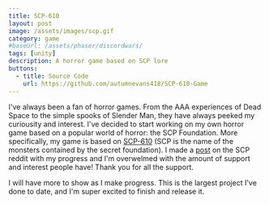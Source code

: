 ```yaml
---
title: SCP-610
layout: post
image: /assets/images/scp.gif
category: game
#baseUrl: /assets/phaser/discordwars/
tags: [unity]
description: A horror game based on SCP lore
buttons:
  - title: Source Code
    url: https://github.com/autumnevans418/SCP-610-Game
---
```


I've always been a fan of horror games. From the AAA experiences of Dead Space to the simple spooks of Slender Man, they have always peeked my curiousity and interest.  I've decided to start working on my own horror game based on a popular world of horror: the SCP Foundation.  More specifically, my game is based on [SCP-610](http://www.scpwiki.com/scp-610) (SCP is the name of the monsters contained by the secret foundation).  I made a [post](https://www.reddit.com/r/SCP/comments/l4b9uh/an_scp610_game_i_am_working_on/) on the SCP reddit with my progress and I'm overwelmed with the amount of support and interest people have!  Thank you for all the support.

I will have more to show as I make progress.  This is the largest project I've done to date, and I'm super excited to finish and release it.